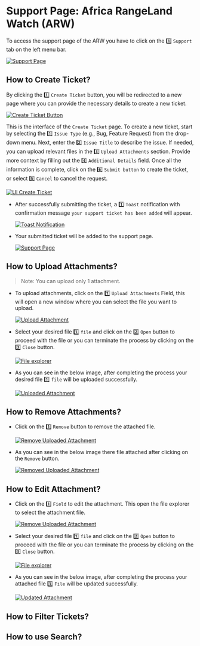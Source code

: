 # Support Page: Africa RangeLand Watch (ARW)

To access the support page of the ARW you have to click on the 1️⃣ `Support` tab on the left menu bar.

[![Support Page](./img/guide-support-img-1.png)](./img/guide-support-img-1.png)

## How to Create Ticket?

By clicking the 1️⃣ `Create Ticket` button, you will be redirected to a new page where you can provide the necessary details to create a new ticket.

[![Create Ticket Button](./img/guide-support-img-2.png)](./img/guide-support-img-2.png)

This is the interface of the `Create Ticket` page. To create a new ticket, start by selecting the 1️⃣ `Issue Type` (e.g., Bug, Feature Request) from the drop-down menu. Next, enter the 2️⃣ `Issue Title` to describe the issue. If needed, you can upload relevant files in the 3️⃣ `Upload Attachments` section. Provide more context by filling out the 4️⃣ `Additional Details` field. Once all the information is complete, click on the 6️⃣ `Submit button` to create the ticket, or select 5️⃣ `Cancel` to cancel the request.

[![UI Create Ticket](./img/guide-support-img-3.png)](./img/guide-support-img-3.png)

* After successfully submitting the ticket, a 1️⃣ `Toast` notification with confirmation message `your support ticket has been added` will appear.

    [![Toast Notification](./img/guide-support-img-5.png)](./img/guide-support-img-5.png)


* Your submitted ticket will be added to the support page.

    [![Support Page](./img/guide-support-img-4.png)](./img/guide-support-img-4.png)

## How to Upload Attachments?

>Note: You can upload only 1 attachment.

* To upload attachments, click on the 1️⃣ `Upload Attachments` Field, this will open a new window where you can select the file you want to upload.

    [![Upload Attachment ](./img/guide-support-img-6.png)](./img/guide-support-img-6.png)

* Select your desired file 1️⃣ `file` and click on the 2️⃣ `Open` button to proceed with the file or you can terminate the process by clicking on the 3️⃣ `Close` button.

    [![File explorer](./img/guide-support-img-7.png)](./img/guide-support-img-7.png)

* As you can see in the below image, after completing the process your desired file 1️⃣ `file` will be uploaded successfully.

    [![Uploaded Attachment](./img/guide-support-img-8.png)](./img/guide-support-img-8.png)

## How to Remove Attachments?

* Click on the 1️⃣ `Remove` button to remove the attached file.

    [![Remove Uploaded Attachment](./img/guide-support-img-9.png)](./img/guide-support-img-9.png)

* As you can see in the below image there file attached after clicking on the `Remove` button.

    [![Removed Uploaded Attachment](./img/guide-support-img-10.png)](./img/guide-support-img-10.png)

## How to Edit Attachment?

* Click on the 1️⃣ `Field` to edit the attachment. This open the file explorer to select the attachment file.

    [![Remove Uploaded Attachment](./img/guide-support-img-9.png)](./img/guide-support-img-9.png)

* Select your desired file 1️⃣ `file` and click on the 2️⃣ `Open` button to proceed with the file or you can terminate the process by clicking on the 3️⃣ `Close` button.

    [![File explorer](./img/guide-support-img-7.png)](./img/guide-support-img-7.png)

* As you can see in the below image, after completing the process your attached file 1️⃣ `File` will be updated successfully.

    [![Updated Attachment](./img/guide-support-img-12.png)](./img/guide-support-img-12.png)




## How to Filter Tickets?

## How to use Search?

